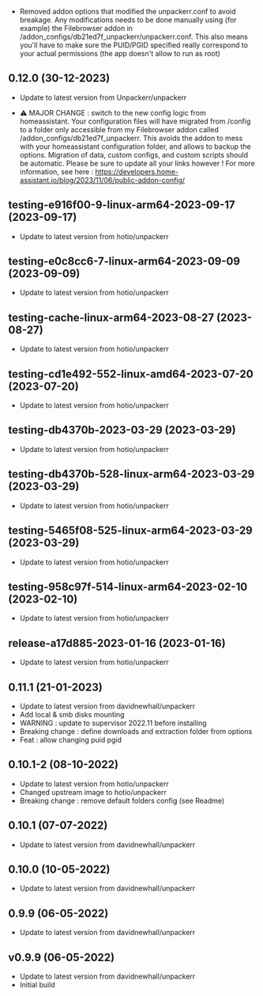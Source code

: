 - Removed addon options that modified the unpackerr.conf to avoid breakage. Any modifications needs to be done manually using (for example) the Filebrowser addon in /addon_configs/db21ed7f_unpackerr/unpackerr.conf. This also means you'll have to make sure the PUID/PGID specified really correspond to your actual permissions (the app doesn't allow to run as root)

## 0.12.0 (30-12-2023)
- Update to latest version from Unpackerr/unpackerr

- &#9888; MAJOR CHANGE : switch to the new config logic from homeassistant. Your configuration files will have migrated from /config to a folder only accessible from my Filebrowser addon called /addon_configs/db21ed7f_unpackerr. This avoids the addon to mess with your homeassistant configuration folder, and allows to backup the options. Migration of data, custom configs, and custom scripts should be automatic. Please be sure to update all your links however ! For more information, see here : https://developers.home-assistant.io/blog/2023/11/06/public-addon-config/

## testing-e916f00-9-linux-arm64-2023-09-17 (2023-09-17)
- Update to latest version from hotio/unpackerr

## testing-e0c8cc6-7-linux-arm64-2023-09-09 (2023-09-09)
- Update to latest version from hotio/unpackerr

## testing-cache-linux-arm64-2023-08-27 (2023-08-27)
- Update to latest version from hotio/unpackerr

## testing-cd1e492-552-linux-amd64-2023-07-20 (2023-07-20)
- Update to latest version from hotio/unpackerr

## testing-db4370b-2023-03-29 (2023-03-29)
- Update to latest version from hotio/unpackerr

## testing-db4370b-528-linux-arm64-2023-03-29 (2023-03-29)
- Update to latest version from hotio/unpackerr

## testing-5465f08-525-linux-arm64-2023-03-29 (2023-03-29)
- Update to latest version from hotio/unpackerr

## testing-958c97f-514-linux-arm64-2023-02-10 (2023-02-10)
- Update to latest version from hotio/unpackerr

## release-a17d885-2023-01-16 (2023-01-16)
- Update to latest version from hotio/unpackerr

## 0.11.1 (21-01-2023)
- Update to latest version from davidnewhall/unpackerr
- Add local & smb disks mounting
- WARNING : update to supervisor 2022.11 before installing
- Breaking change : define downloads and extraction folder from options
- Feat : allow changing puid pgid

## 0.10.1-2 (08-10-2022)
- Update to latest version from hotio/unpackerr
- Changed upstream image to hotio/unpackerr
- Breaking change : remove default folders config (see Readme)

## 0.10.1 (07-07-2022)
- Update to latest version from davidnewhall/unpackerr

## 0.10.0 (10-05-2022)
- Update to latest version from davidnewhall/unpackerr

## 0.9.9 (06-05-2022)
- Update to latest version from davidnewhall/unpackerr

## v0.9.9 (06-05-2022)
- Update to latest version from davidnewhall/unpackerr
- Initial build
